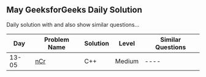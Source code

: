 ## May GeeksforGeeks Daily Solution

Daily solution with and also show similar questions...


| Day | Problem Name      | Solution                | Level   | Similar Questions |
|-----|------------------|---------------------|----------|-----------------------|
| 13-05  | [nCr](https://www.geeksforgeeks.org/problems/ncr1019/1) | C++ | Medium  |----|
